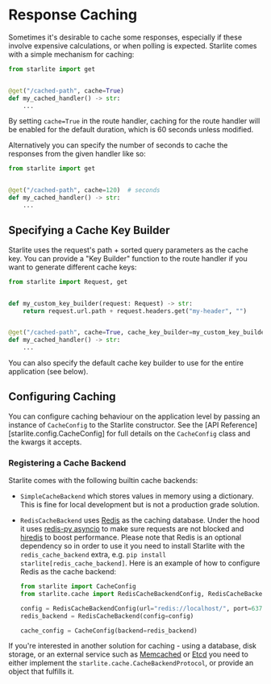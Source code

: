 # Response Caching

Sometimes it's desirable to cache some responses, especially if these involve expensive calculations, or when polling is
expected. Starlite comes with a simple mechanism for caching:

```python
from starlite import get


@get("/cached-path", cache=True)
def my_cached_handler() -> str:
    ...
```

By setting `cache=True` in the route handler, caching for the route handler will be enabled for the default duration,
which is 60 seconds unless modified.

Alternatively you can specify the number of seconds to cache the responses from the given handler like so:

```python
from starlite import get


@get("/cached-path", cache=120)  # seconds
def my_cached_handler() -> str:
    ...
```

## Specifying a Cache Key Builder

Starlite uses the request's path + sorted query parameters as the cache key. You can provide a "Key Builder" function to
the route handler if you want to generate different cache keys:

```python
from starlite import Request, get


def my_custom_key_builder(request: Request) -> str:
    return request.url.path + request.headers.get("my-header", "")


@get("/cached-path", cache=True, cache_key_builder=my_custom_key_builder)
def my_cached_handler() -> str:
    ...
```

You can also specify the default cache key builder to use for the entire application (see below).

## Configuring Caching

You can configure caching behaviour on the application level by passing an instance of `CacheConfig` to the Starlite
constructor. See the [API Reference][starlite.config.CacheConfig] for full details on the `CacheConfig` class and the
kwargs it accepts.

### Registering a Cache Backend

Starlite comes with the following builtin cache backends:

- `SimpleCacheBackend` which stores values in memory using a dictionary. This is fine for local development
but is not a production grade solution.
- `RedisCacheBackend` uses [Redis](https://github.com/redis/redis-py) as the caching database. Under the hood it uses
[redis-py asyncio](https://redis-py.readthedocs.io/en/stable/examples/asyncio_examples.html) to make sure requests are
not blocked and [hiredis](https://github.com/redis/hiredis) to boost performance. Please note that Redis is an optional
dependency so in order to use it you need to install Starlite with the `redis_cache_backend` extra, e.g.
`pip install starlite[redis_cache_backend]`. Here is an example of how to configure Redis as the cache backend:

    ```python
    from starlite import CacheConfig
    from starlite.cache import RedisCacheBackendConfig, RedisCacheBackend

    config = RedisCacheBackendConfig(url="redis://localhost/", port=6379, db=0)
    redis_backend = RedisCacheBackend(config=config)

    cache_config = CacheConfig(backend=redis_backend)
    ```

If you're interested in another solution for caching - using a database, disk storage, or an external service such as
[Memcached](https://pymemcache.readthedocs.io/en/latest/index.html)
or [Etcd](https://pypi.org/project/python-etcd/) you need to either implement the
`starlite.cache.CacheBackendProtocol`, or provide an object that fulfills it.
